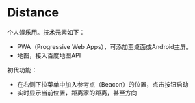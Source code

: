 # Distance

个人娱乐用。技术元素如下：

- PWA（Progressive Web Apps），可添加至桌面或Android主屏。
- 地图，接入百度地图API

初代功能：

- 在右侧下拉菜单中加入参考点（Beacon）的位置，点击按钮启动
- 实时显示当前位置，距离家的距离，甚至方向